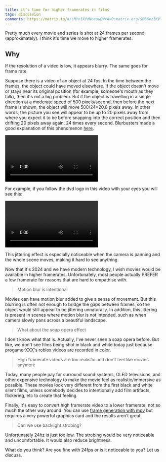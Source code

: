 ```yaml
---
title: it's time for higher framerates in films
tags: discussion
comments: https://matrix.to/#/!MYnIXfdNoeowBWxAvO:matrix.org/$D66ez3KVYiTCmRQ3jUgjzYFSqCyjQP-7tajZyaVuA3E?via=matrix.org&via=envs.net
---
```


Pretty much every movie and series is shot at 24 frames per second (approximately). I think it's time we move to higher framerates.

## Why

If the resolution of a video is low, it appears blurry. The same goes for frame rate.

Suppose there is a video of an object at 24 fps. In the time between the frames, the object could have moved elsewhere. If the object doesn't move or stays near its original position (for example, someone's mouth as they talk), then it's not a big problem. But if the object is travelling in a single direction at a moderate speed of 500 pixels/second, then before the next frame is shown, the object will move 500/24=20.8 pixels away. In other words, the picture you see will appear to be up to 20 pixels away from where you expect it to be before snapping into the correct position and then drifting 20 pixels away again, 24 times every second. Blurbusters made a good explanation of this phenomenon [here](https://blurbusters.com/faq/oled-motion-blur/).

<video controls loop src="/assets/images/afsdeawf.webm"></video>

For example, if you follow the dvd logo in this video with your eyes you will see this:

<video controls loop src="/assets/images/ophacfuemw2.mp4"></video>

This jittering effect is especially noticeable when the camera is panning and the whole scene moves, making it hard to see anything.

Now that it's 2024 and we have modern technology, I wish movies would be available in higher framerates. Unfortunately, most people actually PREFER a low framerate for reasons that are hard to empathise with.

> Motion blur is intentional 

Movies can have motion blur added to give a sense of movement. But this blurring is often not enough to bridge the gaps between frames, so the object would still appear to be jittering unnaturally. In addition, this jittering is present in scenes where motion blur is not intended, such as when camera slowly pans across a beautiful landscape.

> What about the soap opera effect

I don't know what that is. Actually, I've never seen a soap opera before. But like, we don't see films being shot in black and white today just because progamerXXX's roblox videos are recorded in color.

> High framerate videos are too realistic and don't feel like movies anymore

Today, many people pay for surround sound systems, OLED televisions, and other expensive technology to make the movie feel as realistic/immersive as possible. These movies look very different from the first black and white silent films, unless somebody decides to intentionally add film artifacts, flickering, etc to create that feeling.

Finally, it's easy to convert high framerate video to a lower framerate, not so much the other way around. You can use [frame generation with mpv](https://github.com/hooke007/MPV_lazy) but requires a very powerful graphics card and the results aren't great.

> Can we use backlight strobing?

Unfortunately 24hz is just too low. The strobing would be very noticeable and uncomfortable. It would also reduce brightness.

What do you think? Are you fine with 24fps or is it noticeable to you? Let us discuss.
